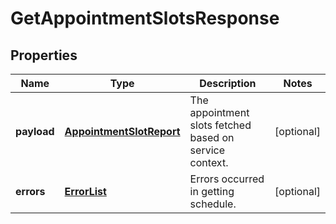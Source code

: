 
# GetAppointmentSlotsResponse

## Properties
Name | Type | Description | Notes
------------ | ------------- | ------------- | -------------
**payload** | [**AppointmentSlotReport**](AppointmentSlotReport.md) | The appointment slots fetched based on service context. |  [optional]
**errors** | [**ErrorList**](ErrorList.md) | Errors occurred in getting schedule. |  [optional]



